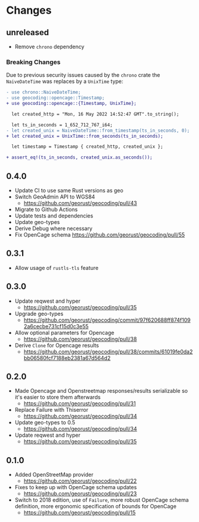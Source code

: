# Changes

## unreleased

- Remove `chrono` dependency

### Breaking Changes

Due to previous security issues caused by the `chrono` crate
the `NaiveDateTime` was replaces by a `UnixTime` type:

```diff
- use chrono::NaiveDateTime;
- use geocoding::opencage::Timestamp;
+ use geocoding::opencage::{Timestamp, UnixTime};

  let created_http = "Mon, 16 May 2022 14:52:47 GMT".to_string();

  let ts_in_seconds = 1_652_712_767_i64;
- let created_unix = NaiveDateTime::from_timestamp(ts_in_seconds, 0);
+ let created_unix = UnixTime::from_seconds(ts_in_seconds);

  let timestamp = Timestamp { created_http, created_unix };

+ assert_eq!(ts_in_seconds, created_unix.as_seconds());
```

## 0.4.0
- Update CI to use same Rust versions as geo
- Switch GeoAdmin API to WGS84
  - <https://github.com/georust/geocoding/pull/43>
- Migrate to Github Actions
- Update tests and dependencies
- Update geo-types
- Derive Debug where necessary
- Fix OpenCage schema <https://github.com/georust/geocoding/pull/55>

## 0.3.1

- Allow usage of `rustls-tls` feature

## 0.3.0

- Update reqwest and hyper
  - <https://github.com/georust/geocoding/pull/35>
- Upgrade geo-types
  - <https://github.com/georust/geocoding/commit/97f620688ff874f1092a6cecbe731cf15d0c3e55>
- Allow optional parameters for Opencage
  - <https://github.com/georust/geocoding/pull/38>
- Derive `Clone` for Opencage results
  - <https://github.com/georust/geocoding/pull/38/commits/61019fe0da2bb06580fcf7188eb2381a67d564d2>

## 0.2.0

- Made Opencage and Openstreetmap responses/results serializable so it's easier to store them afterwards
  - <https://github.com/georust/geocoding/pull/31>
- Replace Failure with Thiserror
    - <https://github.com/georust/geocoding/pull/34>
- Update geo-types to 0.5
    - <https://github.com/georust/geocoding/pull/34>
- Update reqwest and hyper
    - <https://github.com/georust/geocoding/pull/35>


## 0.1.0

- Added OpenStreetMap provider
  - <https://github.com/georust/geocoding/pull/22>
- Fixes to keep up with OpenCage schema updates
  - <https://github.com/georust/geocoding/pull/23>
- Switch to 2018 edition, use of `Failure`, more robust OpenCage schema definition, more ergonomic specification of bounds for OpenCage
  - https://github.com/georust/geocoding/pull/15
